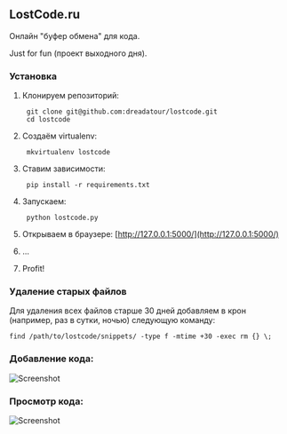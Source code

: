 ## LostCode.ru

Онлайн "буфер обмена" для кода.

Just for fun (проект выходного дня).

### Установка

1. Клонируем репозиторий:

        git clone git@github.com:dreadatour/lostcode.git
        cd lostcode

2. Создаём virtualenv:

        mkvirtualenv lostcode

3. Ставим зависимости:

        pip install -r requirements.txt

4. Запускаем:

        python lostcode.py

5. Открываем в браузере: [http://127.0.0.1:5000/](http://127.0.0.1:5000/)
6. ...
7. Profit!

### Удаление старых файлов

Для удаления всех файлов старше 30 дней добавляем в крон (например, раз в сутки, ночью) следующую команду:

    find /path/to/lostcode/snippets/ -type f -mtime +30 -exec rm {} \;

### Добавление кода:

![Screenshot](http://cdn.dreadatour.ru/28vOL.png)

### Просмотр кода:

![Screenshot](http://cdn.dreadatour.ru/HCF0I.png)
